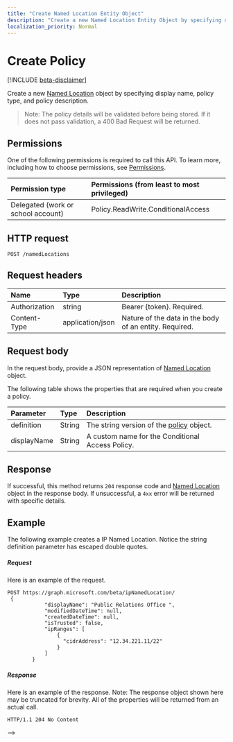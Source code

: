 ```yaml
---
title: "Create Named Location Entity Object"
description: "Create a new Named Location Entity Object by specifying display name and minimum required parameters."
localization_priority: Normal
---
```


# Create Policy

[!INCLUDE [beta-disclaimer](../../includes/beta-disclaimer.md)]

Create a new [Named Location](../resources/NamedLocations.md) object by specifying display name, policy type, and policy description.

>Note: The policy details will be validated before being stored. If it does not pass validation, a 400 Bad Request will be returned.

## Permissions
One of the following permissions is required to call this API. To learn more, including how to choose permissions, see [Permissions](/graph/permissions-reference).

|Permission type      | Permissions (from least to most privileged)              |
|:--------------------|:---------------------------------------------------------|
|Delegated (work or school account) | Policy.ReadWrite.ConditionalAccess    |

## HTTP request

```http
POST /namedLocations
```
## Request headers
| Name       | Type | Description|
|:---------------|:--------|:----------|
| Authorization  | string  | Bearer {token}. Required. |
| Content-Type | application/json  | Nature of the data in the body of an entity. Required. |

## Request body
In the request body, provide a JSON representation of [Named Location](../resources/ConditionalAccessPolicies.md) object.

The following table shows the properties that are required when you create a policy.

| Parameter	   | Type	|Description|
|:---------------|:--------|:----------|
|definition|String|The string version of the [policy](../resources/namedLoction.md) object.|
|displayName|String|A custom name for the Conditional Access Policy.|


## Response

If successful, this method returns `204` response code and [Named Location](../resources/NamedLocation.md) object in the response body. If unsuccessful, a `4xx` error will be returned with specific details.  

## Example
The following example creates a IP Named Location. Notice the string definition parameter
has escaped double quotes.

##### Request
Here is an example of the request.

```http
POST https://graph.microsoft.com/beta/ipNamedLocation/
 {
            "displayName": "Public Relations Office ",
            "modifiedDateTime": null,
            "createdDateTime": null,
            "isTrusted": false,
            "ipRanges": [
                {
                  "cidrAddress": "12.34.221.11/22"
                }
            ]
        }

```

##### Response
Here is an example of the response. Note: The response object shown here may be truncated for brevity. All of the properties will be returned from an actual call.

```http
HTTP/1.1 204 No Content

```

-->
